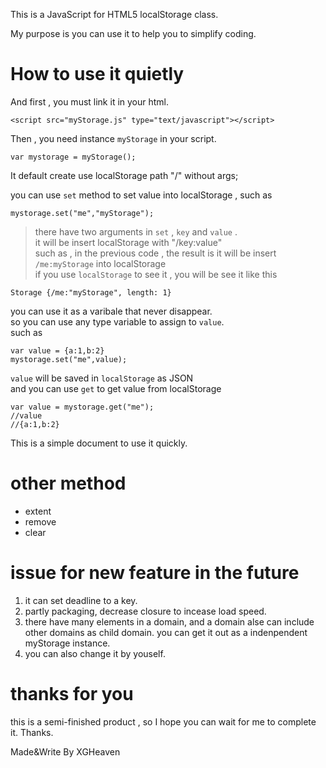 This is a JavaScript for HTML5 localStorage class.

My purpose is you can use it to help you to simplify coding.

# How to use it quietly

And first , you must link it in your html.

```
<script src="myStorage.js" type="text/javascript"></script>
```

Then , you need instance `myStorage` in your script.

```
var mystorage = myStorage();
```

It default create use localStorage path "/" without args;

you can use `set` method to set value into localStorage , such as

```
mystorage.set("me","myStorage");
```
> there have two arguments in `set` , `key` and `value` .  
  it will be insert localStorage with "/key:value"  
  such as , in the previous code , the result is it will be insert `/me:myStorage` into localStorage  
  if you use `localStorage` to see it , you will be see it like this
```
Storage {/me:"myStorage", length: 1}
```

you can use it as a varibale that never disappear.  
so you can use any type variable to assign to `value`.  
such as

```
var value = {a:1,b:2}
mystorage.set("me",value);
```

`value` will be saved in `localStorage` as JSON  
and you can use `get` to get value from localStorage

```
var value = mystorage.get("me");
//value
//{a:1,b:2}
```

This is a simple document to use it quickly.

# other method

* extent
* remove
* clear

# issue for new feature in the future

1. it can set deadline to a key.
2. partly packaging, decrease closure to incease load speed.
3. there have many elements in a domain, and a domain alse can include other domains as child domain. you can get it out as a indenpendent myStorage instance.
4. you can also change it by youself.

# thanks for you

this is a semi-finished product , so I hope you can wait for me to complete it.
Thanks.

Made&Write By XGHeaven